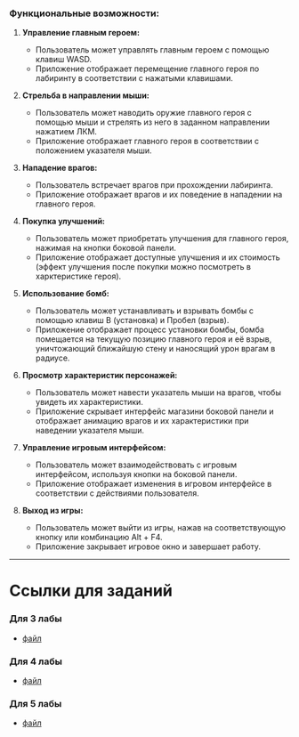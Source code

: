 ### Функциональные возможности:

1. **Управление главным героем:**
   - Пользователь может управлять главным героем с помощью клавиш WASD.
   - Приложение отображает перемещение главного героя по лабиринту в соответствии с нажатыми клавишами.

2. **Стрельба в направлении мыши:**
   - Пользователь может наводить оружие главного героя с помощью мыши и стрелять из него в заданном направлении нажатием ЛКМ.
   - Приложение отображает главного героя в соответствии с положением указателя мыши.

3. **Нападение врагов:**
   - Пользователь встречает врагов при прохождении лабиринта.
   - Приложение отображает врагов и их поведение в нападении на главного героя.

4. **Покупка улучшений:**
   - Пользователь может приобретать улучшения для главного героя, нажимая на кнопки боковой панели.
   - Приложение отображает доступные улучшения и их стоимость (эффект улучшения после покупки можно посмотреть в харктеристике героя).

5. **Использование бомб:**
   - Пользователь может устанавливать и взрывать бомбы с помощью клавиш B (установка) и Пробел (взрыв).
   - Приложение отображает процесс установки бомбы, бомба помещается на текущую позицию главного героя и её взрыв, уничтожающий ближайшую стену и наносящий урон врагам в радиусе.

6. **Просмотр характеристик персонажей:**
   - Пользователь может навести указатель мыши на врагов, чтобы увидеть их характеристики.
   - Приложение скрывает интерфейс магазини боковой панели и отображает анимацию врагов и их характеристики при наведении указателя мыши.

7. **Управление игровым интерфейсом:**
   - Пользователь может взаимодействовать с игровым интерфейсом, используя кнопки на боковой панели.
   - Приложение отображает изменения в игровом интерфейсе в соответствии с действиями пользователя.

8. **Выход из игры:**
   - Пользователь может выйти из игры, нажав на соответствующую кнопку или комбинацию Alt + F4.
   - Приложение закрывает игровое окно и завершает работу.

---

# Ссылки для заданий

### Для 3 лабы
 * [файл](./docs/functions.md)   

### Для 4 лабы
 * [файл](./docs/struct.md)   

### Для 5 лабы
 * [файл](./docs/behavior.md)   


